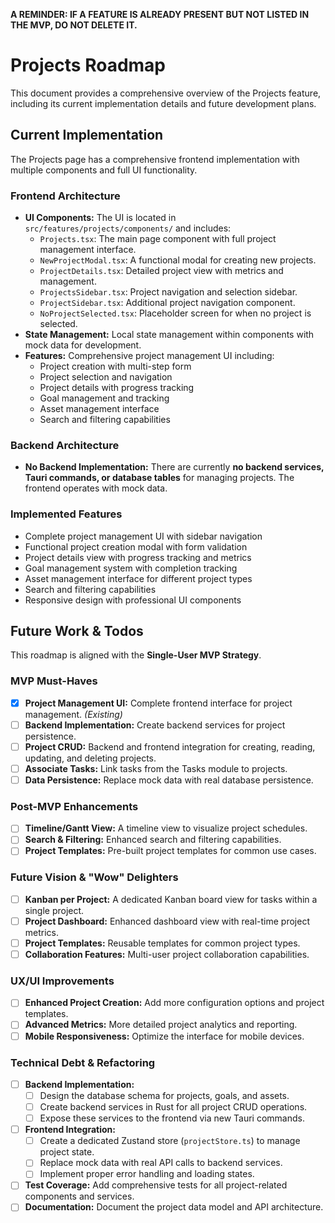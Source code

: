 **A REMINDER: IF A FEATURE IS ALREADY PRESENT BUT NOT LISTED IN THE MVP, DO NOT DELETE IT.**

# Projects Roadmap

This document provides a comprehensive overview of the Projects feature, including its current implementation details and future development plans.

## Current Implementation

The Projects page has a comprehensive frontend implementation with multiple components and full UI functionality.

### Frontend Architecture

- **UI Components:** The UI is located in `src/features/projects/components/` and includes:
    - `Projects.tsx`: The main page component with full project management interface.
    - `NewProjectModal.tsx`: A functional modal for creating new projects.
    - `ProjectDetails.tsx`: Detailed project view with metrics and management.
    - `ProjectsSidebar.tsx`: Project navigation and selection sidebar.
    - `ProjectSidebar.tsx`: Additional project navigation component.
    - `NoProjectSelected.tsx`: Placeholder screen for when no project is selected.
- **State Management:** Local state management within components with mock data for development.
- **Features:** Comprehensive project management UI including:
    - Project creation with multi-step form
    - Project selection and navigation
    - Project details with progress tracking
    - Goal management and tracking
    - Asset management interface
    - Search and filtering capabilities

### Backend Architecture

- **No Backend Implementation:** There are currently **no backend services, Tauri commands, or database tables** for managing projects. The frontend operates with mock data.

### Implemented Features

- Complete project management UI with sidebar navigation
- Functional project creation modal with form validation
- Project details view with progress tracking and metrics
- Goal management system with completion tracking
- Asset management interface for different project types
- Search and filtering capabilities
- Responsive design with professional UI components

## Future Work & Todos

This roadmap is aligned with the **Single-User MVP Strategy**.

### MVP Must-Haves

- [x] **Project Management UI:** Complete frontend interface for project management. *(Existing)*
- [ ] **Backend Implementation:** Create backend services for project persistence.
- [ ] **Project CRUD:** Backend and frontend integration for creating, reading, updating, and deleting projects.
- [ ] **Associate Tasks:** Link tasks from the Tasks module to projects.
- [ ] **Data Persistence:** Replace mock data with real database persistence.

### Post-MVP Enhancements

- [ ] **Timeline/Gantt View:** A timeline view to visualize project schedules.
- [ ] **Search & Filtering:** Enhanced search and filtering capabilities.
- [ ] **Project Templates:** Pre-built project templates for common use cases.

### Future Vision & "Wow" Delighters

- [ ] **Kanban per Project:** A dedicated Kanban board view for tasks within a single project.
- [ ] **Project Dashboard:** Enhanced dashboard view with real-time project metrics.
- [ ] **Project Templates:** Reusable templates for common project types.
- [ ] **Collaboration Features:** Multi-user project collaboration capabilities.

### UX/UI Improvements

- [ ] **Enhanced Project Creation:** Add more configuration options and project templates.
- [ ] **Advanced Metrics:** More detailed project analytics and reporting.
- [ ] **Mobile Responsiveness:** Optimize the interface for mobile devices.

### Technical Debt & Refactoring

- [ ] **Backend Implementation:**
    - [ ] Design the database schema for projects, goals, and assets.
    - [ ] Create backend services in Rust for all project CRUD operations.
    - [ ] Expose these services to the frontend via new Tauri commands.
- [ ] **Frontend Integration:**
    - [ ] Create a dedicated Zustand store (`projectStore.ts`) to manage project state.
    - [ ] Replace mock data with real API calls to backend services.
    - [ ] Implement proper error handling and loading states.
- [ ] **Test Coverage:** Add comprehensive tests for all project-related components and services.
- [ ] **Documentation:** Document the project data model and API architecture. 